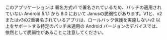   
このアプリケーションは 署名方式v1 で署名されているため、パッチの適用されていない Android 5.1.1 から 8.0 において Janusの脆弱性があります。V1と、v2またはv3の2重署名されているアプリは、ロールバック保護を実施しないv2 以上をサポートする特定のパッチ未適用の Android バージョンのデバイスでは、依然として脆弱性があることに注意してください。
  